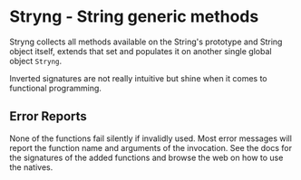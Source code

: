Stryng - String generic methods
=================================

Stryng collects all methods available on the String's prototype and String object itself, extends that set and populates it on another single global object `Stryng`.

Inverted signatures are not really intuitive but shine when it comes to
functional programming.

Error Reports
-------------

None of the functions fail silently if invalidly used. Most error messages
will report the function name and arguments of the invocation. See the docs for
the signatures of the added functions and browse the web on how to use the natives.
